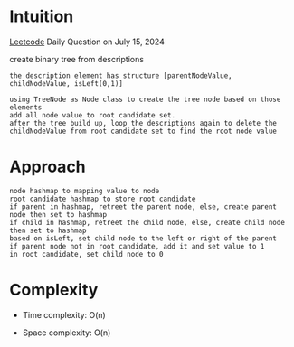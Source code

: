 # Intuition

[Leetcode](https://leetcode.com/problems/create-binary-tree-from-descriptions)
Daily Question on July 15, 2024

create binary tree from descriptions

```
the description element has structure [parentNodeValue, childNodeValue, isLeft(0,1)]

using TreeNode as Node class to create the tree node based on those elements
add all node value to root candidate set.
after the tree build up, loop the descriptions again to delete the childNodeValue from root candidate set to find the root node value
```

# Approach

```
node hashmap to mapping value to node
root candidate hashmap to store root candidate
if parent in hashmap, retreet the parent node, else, create parent node then set to hashmap
if child in hashmap, retreet the child node, else, create child node then set to hashmap
based on isLeft, set child node to the left or right of the parent
if parent node not in root candidate, add it and set value to 1
in root candidate, set child node to 0
```

# Complexity

- Time complexity: O(n)

- Space complexity: O(n)